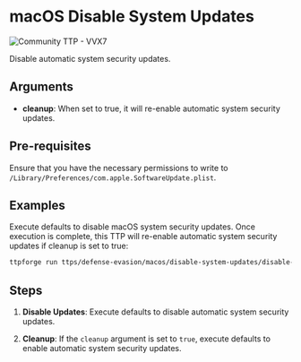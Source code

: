 # macOS Disable System Updates

![Community TTP - VVX7](https://img.shields.io/badge/Community_TTP-green)

Disable automatic system security updates.

## Arguments

- **cleanup**: When set to true, it will re-enable automatic system security updates.

## Pre-requisites

Ensure that you have the necessary permissions to write to `/Library/Preferences/com.apple.SoftwareUpdate.plist`.

## Examples

Execute defaults to disable macOS system security updates. Once execution is
complete, this TTP will re-enable automatic system security updates if cleanup is
set to true:

```bash
ttpforge run ttps/defense-evasion/macos/disable-system-updates/disable-system-updates.yaml
```

## Steps

1. **Disable Updates**: Execute defaults to disable automatic system security updates.

1. **Cleanup**: If the `cleanup` argument is set to `true`, execute defaults to enable automatic system security updates.
